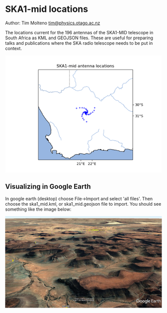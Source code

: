 # SKA1-mid locations

Author: Tim Molteno tim@physics.otago.ac.nz


The locations current for the 196 antennas of the SKA1-MID telescope in South Africa as KML and GEOJSON files. These are useful for preparing talks and publications where the SKA radio telescope needs to be put in context.

![SKA1 location in africa](https://github.com/tmolteno/ska-mid-locations/blob/main/img/ska1_mid_africa.png?raw=true)

## Visualizing in Google Earth

In google earth (desktop) choose File->Import and select 'all files'. Then choose the ska1_mid.kml, or ska1_mid.geojson  file to import. You should see something like the image below:

![SKA1 KML Visualization in google earth](https://github.com/tmolteno/ska-mid-locations/blob/main/img/ska1_mid_earth.jpg?raw=true)
